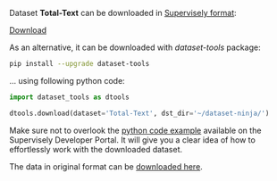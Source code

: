 Dataset **Total-Text** can be downloaded in [Supervisely format](https://developer.supervisely.com/api-references/supervisely-annotation-json-format):

 [Download](https://assets.supervisely.com/supervisely-supervisely-assets-public/teams_storage/B/a/mQ/ZJS49kSqasqHWLuBKIg6K93QoNI7Rf6xgO3ZMJr4jioSHDVVQMJ0e03egP8gQ90WEvPcp0gpuABom8Fb3QoSATdonhQ2MnekIcSkUZY1G1oVeCXlNSY7WdH82KwN.tar)

As an alternative, it can be downloaded with *dataset-tools* package:
``` bash
pip install --upgrade dataset-tools
```

... using following python code:
``` python
import dataset_tools as dtools

dtools.download(dataset='Total-Text', dst_dir='~/dataset-ninja/')
```
Make sure not to overlook the [python code example](https://developer.supervisely.com/getting-started/python-sdk-tutorials/iterate-over-a-local-project) available on the Supervisely Developer Portal. It will give you a clear idea of how to effortlessly work with the downloaded dataset.

The data in original format can be [downloaded here](https://drive.google.com/file/d/1bC68CzsSVTusZVvOkk7imSZSbgD1MqK2/view).